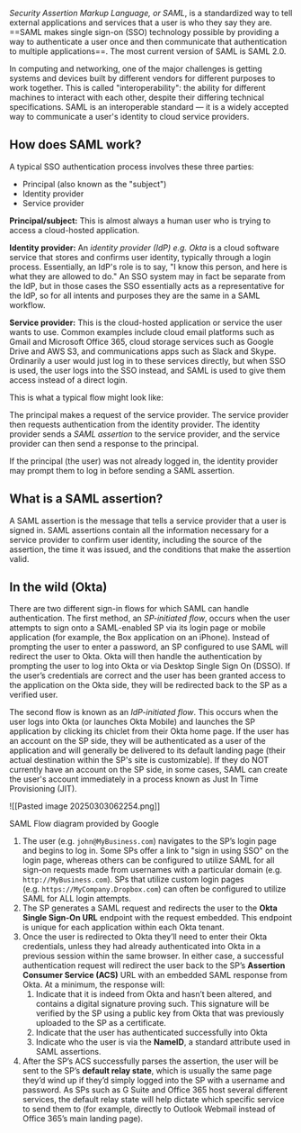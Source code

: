 _Security Assertion Markup Language, or SAML_, is a standardized way to tell external applications and services that a user is who they say they are. ==SAML makes single sign-on (SSO) technology possible by providing a way to authenticate a user once and then communicate that authentication to multiple applications==. The most current version of SAML is SAML 2.0.

In computing and networking, one of the major challenges is getting systems and devices built by different vendors for different purposes to work together. This is called "interoperability": the ability for different machines to interact with each other, despite their differing technical specifications. SAML is an interoperable standard — it is a widely accepted way to communicate a user's identity to cloud service providers.

## How does SAML work?

A typical SSO authentication process involves these three parties:

- Principal (also known as the "subject")
- Identity provider
- Service provider

**Principal/subject:** This is almost always a human user who is trying to access a cloud-hosted application.

**Identity provider:** An _identity provider (IdP) e.g. Okta_ is a cloud software service that stores and confirms user identity, typically through a login process. Essentially, an IdP's role is to say, "I know this person, and here is what they are allowed to do." An SSO system may in fact be separate from the IdP, but in those cases the SSO essentially acts as a representative for the IdP, so for all intents and purposes they are the same in a SAML workflow.

**Service provider:** This is the cloud-hosted application or service the user wants to use. Common examples include cloud email platforms such as Gmail and Microsoft Office 365, cloud storage services such as Google Drive and AWS S3, and communications apps such as Slack and Skype. Ordinarily a user would just log in to these services directly, but when SSO is used, the user logs into the SSO instead, and SAML is used to give them access instead of a direct login.

This is what a typical flow might look like:

The principal makes a request of the service provider. The service provider then requests authentication from the identity provider. The identity provider sends a _SAML assertion_ to the service provider, and the service provider can then send a response to the principal.

If the principal (the user) was not already logged in, the identity provider may prompt them to log in before sending a SAML assertion.

## What is a SAML assertion?

A SAML assertion is the message that tells a service provider that a user is signed in. SAML assertions contain all the information necessary for a service provider to confirm user identity, including the source of the assertion, the time it was issued, and the conditions that make the assertion valid.

## In the wild (Okta)

There are two different sign-in flows for which SAML can handle authentication. The first method, an _SP-initiated flow_, occurs when the user attempts to sign onto a SAML-enabled SP via its login page or mobile application (for example, the Box application on an iPhone). Instead of prompting the user to enter a password, an SP configured to use SAML will redirect the user to Okta. Okta will then handle the authentication by prompting the user to log into Okta or via Desktop Single Sign On (DSSO). If the user’s credentials are correct and the user has been granted access to the application on the Okta side, they will be redirected back to the SP as a verified user.

The second flow is known as an _IdP-initiated flow_. This occurs when the user logs into Okta (or launches Okta Mobile) and launches the SP application by clicking its chiclet from their Okta home page. If the user has an account on the SP side, they will be authenticated as a user of the application and will generally be delivered to its default landing page (their actual destination within the SP's site is customizable). If they do NOT currently have an account on the SP side, in some cases, SAML can create the user's account immediately in a process known as Just In Time Provisioning (JIT).

![[Pasted image 20250303062254.png]]

SAML Flow diagram provided by Google

1. The user (e.g. `john@MyBusiness.com`) navigates to the SP’s login page and begins to log in. Some SPs offer a link to "sign in using SSO" on the login page, whereas others can be configured to utilize SAML for all sign-on requests made from usernames with a particular domain (e.g. `http://MyBusiness.com`). SPs that utilize custom login pages (e.g. `https://MyCompany.Dropbox.com`) can often be configured to utilize SAML for ALL login attempts.
2. The SP generates a SAML request and redirects the user to the **Okta Single Sign-On URL** endpoint with the request embedded. This endpoint is unique for each application within each Okta tenant.
3. Once the user is redirected to Okta they’ll need to enter their Okta credentials, unless they had already authenticated into Okta in a previous session within the same browser. In either case, a successful authentication request will redirect the user back to the SP’s **Assertion Consumer Service (ACS)** URL with an embedded SAML response from Okta. At a minimum, the response will:
    1. Indicate that it is indeed from Okta and hasn’t been altered, and contains a digital signature proving such. This signature will be verified by the SP using a public key from Okta that was previously uploaded to the SP as a certificate.
    2. Indicate that the user has authenticated successfully into Okta
    3. Indicate who the user is via the **NameID**, a standard attribute used in SAML assertions.
4. After the SP’s ACS successfully parses the assertion, the user will be sent to the SP’s **default relay state**, which is usually the same page they’d wind up if they’d simply logged into the SP with a username and password. As SPs such as G Suite and Office 365 host several different services, the default relay state will help dictate which specific service to send them to (for example, directly to Outlook Webmail instead of Office 365’s main landing page).
